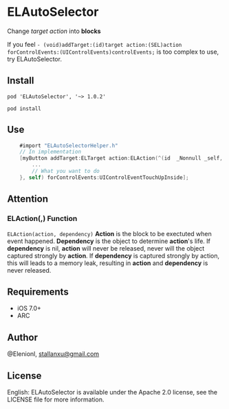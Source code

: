 # ELAutoSelector


Change *target* *action* into **blocks**

If you feel `- (void)addTarget:(id)target action:(SEL)action forControlEvents:(UIControlEvents)controlEvents;` is too complex to use, try ELAutoSelector.
## Install

```
pod 'ELAutoSelector', '~> 1.0.2'
```
```
pod install
```

## Use
  
``` Objective-C
    #import "ELAutoSelectorHelper.h"
    // In implementation
    [myButton addTarget:ELTarget action:ELAction(^(id  _Nonnull _self, id  _Nonnull sender) {
        ...
        // What you want to do
    }, self) forControlEvents:UIControlEventTouchUpInside];
```

## Attention
### ELAction(,) Function
 `ELAction(action, dependency)` 
**Action** is the block to be exectuted when event happened.
**Dependency** is the object to determine **action**'s life.
If **dependency** is nil, **action** will never be released, never will the object captured  strongly by **action**.
If **dependency** is captured strongly by action, this will leads to a memory leak, resulting in **action** and **dependency** is never released.


## Requirements

* iOS 7.0+
* ARC

## Author

@Elenionl, stallanxu@gmail.com

## License

English: ELAutoSelector is available under the Apache 2.0 license, see the LICENSE file for more information.
